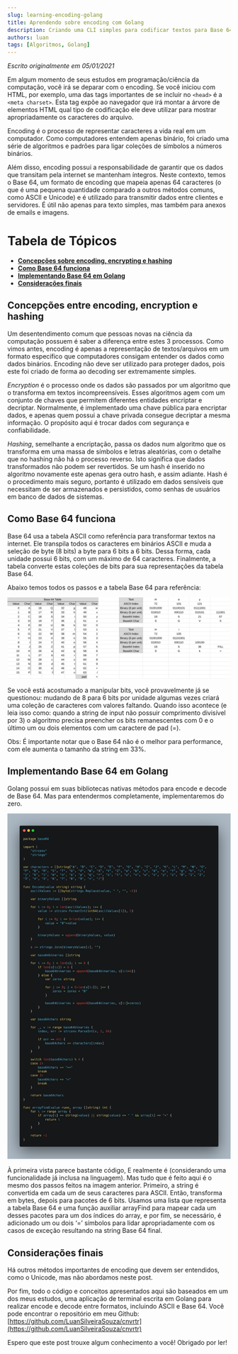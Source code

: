 ```yaml
---
slug: learning-encoding-golang
title: Aprendendo sobre encoding com Golang
description: Criando uma CLI simples para codificar textos para Base 64
authors: luan
tags: [Algoritmos, Golang]
---
```


*Escrito originalmente em 05/01/2021*

Em algum momento de seus estudos em programação/ciência da computação, você irá se deparar com o encoding. Se você iniciou com HTML, por exemplo, uma das tags importantes de se incluir no ```<head>``` é a ```<meta charset>```. Esta tag expõe ao navegador que irá montar a árvore de elementos HTML qual tipo de codificação ele deve utilizar para mostrar apropriadamente os caracteres do arquivo.

<!--truncate-->

Encoding é o processo de representar caracteres a vida real em um computador. Como computadores entendem apenas binário, foi criado uma série de algoritmos e padrões para ligar coleções de símbolos a números binários.

Além disso, encoding possui a responsabilidade de garantir que os dados que transitam pela internet se mantenham íntegros. Neste contexto, temos o Base 64, um formato de encoding que mapeia apenas 64 caracteres (o que é uma pequena quantidade comparado a outros métodos comuns, como ASCII e Unicode) e é utilizado para transmitir dados entre clientes e servidores. É útil não apenas para texto simples, mas também para anexos de emails e imagens.

# Tabela de Tópicos
- [**Concepções sobre encoding, encrypting e hashing**](#concepções-entre-encoding-encryption-e-hashing)
- [**Como Base 64 funciona**](#como-base-64-funciona)
- [**Implementando Base 64 em Golang**](#implementando-base-64-em-golang)
- [**Considerações finais**](#considerações-finais)

## Concepções entre encoding, encryption e hashing
Um desentendimento comum que pessoas novas na ciência da computação possuem é saber a diferença entre estes 3 processos. Como vimos antes, encoding é apenas a representação de textos/arquivos em um formato específico que computadores consigam entender os dados como dados binários. Encoding não deve ser utilizado para proteger dados, pois este foi criado de forma ao decoding ser extremamente simples.

*Encryption* é o processo onde os dados são passados por um algoritmo que o transforma em textos incompreensíveis. Esses algoritmos agem com um conjunto de chaves que permitem diferentes entidades encriptar e decriptar. Normalmente, é implementado uma chave pública para encriptar dados, e apenas quem possui a chave privada consegue decriptar a mesma informação. O propósito aqui é trocar dados com segurança e confiabilidade.

*Hashing*, semelhante a encriptação, passa os dados num algoritmo que os transforma em uma massa de símbolos e letras aleatórias, com o detalhe que no hashing não há o processo reverso. Isto significa que dados transformados não podem ser revertidos. Se um hash é inserido no algoritmo novamente este apenas gera outro hash, e assim adiante. Hash é o procedimento mais seguro, portanto é utilizado em dados sensíveis que necessitam de ser armazenados e persistidos, como senhas de usuários em banco de dados de sistemas.

## Como Base 64 funciona

Base 64 usa a tabela ASCII como referência para transformar textos na internet. Ele transpila todos os caracteres em binários ASCII e muda a seleção de byte (8 bits) a byte para 6 bits a 6 bits. Dessa forma, cada unidade possui 6 bits, com um máximo de 64 caracteres. Finalmente, a tabela converte estas coleções de bits para sua representações da tabela Base 64.

Abaixo temos todos os passos e a tabela Base 64 para referência:

![Esquerda: Tabela Base 64 / Direita: Processo de encoding Base 64](./learning-encoding-golang-1.png)

Se você está acostumado a manipular bits, você provavelmente já se questionou: mudando de 8 para 6 bits por unidade algumas vezes criará uma coleção de caracteres com valores faltando. Quando isso acontece (e leia isso como: quando a string de input não possuir comprimento divisível por 3) o algoritmo precisa preencher os bits remanescentes com 0 e o último um ou dois elementos com um caractere de pad (=).

Obs: É importante notar que o Base 64 não é o melhor para performance, com ele aumenta o tamanho da string em 33%.

## Implementando Base 64 em Golang

Golang possui em suas bibliotecas nativas métodos para encode e decode de Base 64. Mas para entendermos completamente, implementaremos do zero.

![Encoder](./learning-encoding-golang-2.png)

À primeira vista parece bastante código, E realmente é (considerando uma funcionalidade já inclusa na linguagem). Mas tudo que é feito aqui é o mesmo dos passos feitos na imagem anterior. Primeiro, a string é convertida em cada um de seus caracteres para ASCII. Então, transforma em bytes, depois para pacotes de 6 bits. Usamos uma lista que representa a tabela Base 64 e uma função auxiliar arrayFind para mapear cada um desses pacotes para um dos índices do array, e por fim, se necessário, é adicionado um ou dois ‘=’ símbolos para lidar apropriadamente com os casos de exceção resultando na string Base 64 final.

## Considerações finais

Há outros métodos importantes de encoding que devem ser entendidos, como o Unicode, mas não abordamos neste post.

Por fim, todo o código e conceitos apresentados aqui são baseados em um dos meus estudos, uma aplicação de terminal escrita em Golang para realizar encode e decode entre formatos, incluindo ASCII e Base 64. Você pode encontrar o repositório em meu Github: [https://github.com/LuanSilveiraSouza/cnvrtr](https://github.com/LuanSilveiraSouza/cnvrtr)

Espero que este post trouxe algum conhecimento a você! Obrigado por ler!